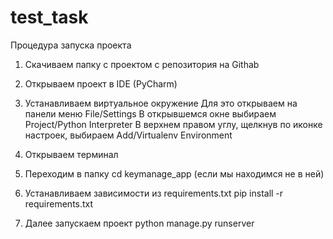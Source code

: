 # test_task
Процедура запуска проекта

1.	Скачиваем папку с проектом с репозитория на Githab

2.	Открываем проект в IDE (PyCharm)

3.	Устанавливаем виртуальное окружение
    Для это открываем на панели меню File/Settings
    В открывшемся окне выбираем Project/Python Interpreter
    В верхнем правом углу, щелкнув по иконке настроек, выбираем Add/Virtualenv Environment
    
4.	Открываем терминал

5.	Переходим в папку cd keymanage_app (если мы находимся не в ней)

6.	Устанавливаем зависимости из requirements.txt
    pip install -r requirements.txt
  
7.	Далее запускаем проект 
    python manage.py runserver
